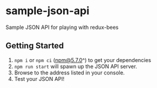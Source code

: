 # sample-json-api

Sample JSON API for playing with redux-bees

## Getting Started

1. `npm i` or `npm ci` (npm@5.7.0^) to get your dependencies
2. `npm run start` will spawn up the JSON API server.
3. Browse to the address listed in your console.
4. Test your JSON API!
